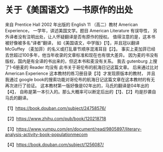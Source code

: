# 关于《美国语文》一书原作的出处

来自 Prentice Hall 2002 年出版的 English 11 （高二）教材 American Experience，
一学年，讲述美国文学。题目 American Literature 有误导性，
另外译者没有注明出处，让人怀疑翻译是否有原作的授权。
值得注意的是，这本书被好像被多名“译者”翻译，
如《美国语文，中学版》【1】，并且冠以翻译 McGuffey （麦加菲）的名义或打乱章节顺序混淆耳目【2】。
事实上麦加菲已经去世超过100多年，他当年收录的文章标准和现在也有很大差异。
因为麦的书没有版权，国内是有全译的书出来的，但这本书和麦没有关系。
我去 gutenburg 上搜了1-6册麦的 Reader 均没有 此书关于哥伦布的航海日记这篇文章。
后来通过比对 American Experience 这本教材的练习册目录【3】才发现原版本的教材，
并且我通过 google book的搜索功能对哥伦布的航海日记这篇文章在这本教材的有无再次进行了验证。
这本教材第一版好像是02年出的，马氏的翻译是04年出的【4】，
自称是第一本引入的。那么大概率可以断定后出的【1】、【2】均是抄袭自马氏的翻译。

【1】https://book.douban.com/subject/24758576/

【2】https://www.zhihu.com/pub/book/120218718

【3】https://www.yumpu.com/en/document/read/9805897/literary-analysis-activity-book-populationmecom

【4】https://book.douban.com/subject/1256087/